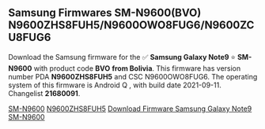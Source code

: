<h2>Samsung Firmwares SM-N9600(BVO) N9600ZHS8FUH5/N9600OWO8FUG6/N9600ZCU8FUG6</h2>
Download the Samsung firmware for the ✅ <strong>Samsung Galaxy Note9 </strong> ⭐ <strong>SM-N9600</strong> with product code <strong>BVO</strong> <strong> from Bolivia</strong>. This firmware has version number PDA <strong>N9600ZHS8FUH5</strong> and CSC N9600OWO8FUG6. The operating system of this firmware is Android Q , with build date 2021-09-11. Changelist <strong>21680091</strong>.


[SM-N9600](https://samfirm.shop/samsung/model/SM-N9600)
[N9600ZHS8FUH5](https://samfirm.shop/samsung/pda/N9600ZHS8FUH5)
[Download Firmware Samsung Galaxy Note9 SM-N9600](https://samfirm.shop/samsung/firmware/455837)
